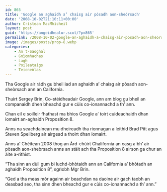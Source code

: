 ```yaml
---
id: 865
title: 'Google an aghaidh a’ chaisg air pòsadh aon-sheòrsach'
date: '2008-10-02T21:10:11+00:00'
author: Crìstean MacMhìcheil
layout: post
guid: 'https://angeidhealur.scot/?p=865'
permalink: /2008-10-02-google-an-aghaidh-a-chaisg-air-posadh-aon-sheorsach/
image: /images/posts/prop-8.webp
categories:
    - An t-Saoghal
    - Gnìomhachas
    - Lagh
    - Poileataigs
    - Teicneòlas
---
```


Tha Google air ràdh gu bheil iad an aghaidh a’ chaisg air pòsadh aon-sheòrsach ann an California.

Thuirt Sergey Brin, Co-stéidheadair Google, ann am blog gu bheil an companaidh dhen bheachd gur e cùis co-ionannachd a th’ ann.

Chan eil e soilleir fhathast ma bhios Google a’ toirt cuideachaidh dhan iomairt an-aghaidh Proposition 8.

Anns na seachdainean mu dheireadh tha rionnagan a leithid Brad Pitt agus Steven Speilberg air airgead a thoirt dhan iomairt.

Anns a’ Chèitean 2008 thog an Àrd-chùirt Chalifornia an casg a bh’ air pòsadh aon-sheòrsach anns an stàit ach tha Proposition 8 airson ga chur an àite a-rithist.

“Tha sinn an dùil gum bi luchd-bhòtaidh ann an California a’ bhòtadh an aghaidh Proposition 8”, sgrìobh Mgr Brin.

“Ged a tha meas mòr againn air beachdan na daoine air gach taobh an deasbad seo, tha sinn dhen bheachd gur e cùis co-ionannachd a th’ ann.”
